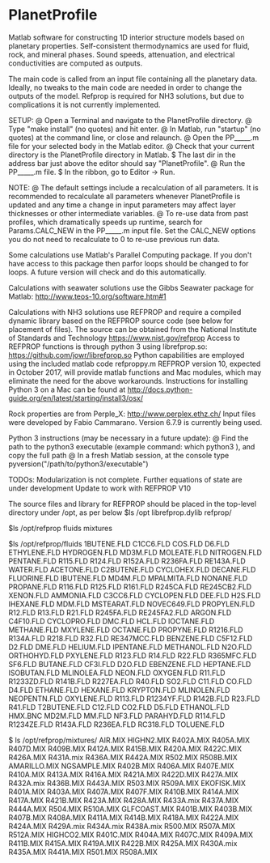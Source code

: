 # PlanetProfile
Matlab software for constructing 1D interior structure models based on planetary properties. Self-consistent thermodynamics are used for fluid, rock, and mineral phases. Sound speeds, attenuation, and electrical conductivities are computed as outputs.

The main code is called from an input file containing all the planetary data.  Ideally, no tweaks to the main code are needed in order to change the outputs of the model. Refprop is required for NH3 solutions, but due to complications it is not currently implemented.

SETUP:
  @ Open a Terminal and navigate to the PlanetProfile directory.
  @ Type "make install" (no quotes) and hit enter.
  @ In Matlab, run "startup" (no quotes) at the command line, or close and relaunch.
  @ Open the PP_____.m file for your selected body in the Matlab editor.
  @ Check that your current directory is the PlanetProfile directory in Matlab.
      $ The last dir in the address bar just above the editor should say "PlanetProfile".
  @ Run the PP_____.m file.
      $ In the ribbon, go to Editor -> Run.

NOTE:
  @ The default settings include a recalculation of all parameters. It is recommended to recalculate all parameters whenever PlanetProfile is updated and any time a change in input parameters may affect layer thicknesses or other intermediate variables.
  @ To re-use data from past profiles, which dramatically speeds up runtime, search for Params.CALC_NEW in the PP_____.m input file. Set the CALC_NEW options you do not need to recalculate to 0 to re-use previous run data.

Some calculations use Matlab's Parallel Computing package.  If you don't have access to this package then parfor loops should be changed to for loops.  A future version will check and do this automatically.

Calculations with seawater solutions use the Gibbs Seawater package for Matlab: http://www.teos-10.org/software.htm#1

Calculations with NH3 solutions use REFPROP and require a compiled dynamic library based on the REFPROP source code (see below for placement of files).  The source can be obtained from the National Institute of Standards and Technology https://www.nist.gov/refprop
Access to REFPROP functions is through python 3 using librefprop.so: https://github.com/jowr/librefprop.so
Python capabilities are employed using the included matlab code refproppy.m
REFPROP version 10, expected in October 2017, will provide matlab functions and Mac modules, which may eliminate the need for the above workarounds.
Instructions for installing Python 3 on a Mac can be found at http://docs.python-guide.org/en/latest/starting/install3/osx/

Rock properties are from Perple_X: http://www.perplex.ethz.ch/
Input files were developed by Fabio Cammarano. Version 6.7.9 is currently being used.

Python 3 instructions (may be necessary in a future update):
  @ Find the path to the python3 executable (example command: which python3 ), and copy the full path
  @ In a fresh Matlab session, at the console type pyversion("/path/to/python3/executable")

TODOs:
Modularization is not complete. 
Further equations of state are under development
Update to work with REFPROP V10

The source files and library for REFPROP should be placed in the top-level directory under /opt, as per below
$ls /opt
librefprop.dylib refprop/

$ls /opt/refprop
fluids   mixtures

$ls /opt/refprop/fluids
1BUTENE.FLD  C1CC6.FLD    COS.FLD      D6.FLD       ETHYLENE.FLD HYDROGEN.FLD MD3M.FLD     MOLEATE.FLD  NITROGEN.FLD PENTANE.FLD  R115.FLD     R124.FLD     R152A.FLD    R236FA.FLD   RE143A.FLD   WATER.FLD
ACETONE.FLD  C2BUTENE.FLD CYCLOHEX.FLD DECANE.FLD   FLUORINE.FLD IBUTENE.FLD  MD4M.FLD     MPALMITA.FLD NONANE.FLD   PROPANE.FLD  R116.FLD     R125.FLD     R161.FLD     R245CA.FLD   RE245CB2.FLD XENON.FLD
AMMONIA.FLD  C3CC6.FLD    CYCLOPEN.FLD DEE.FLD      H2S.FLD      IHEXANE.FLD  MDM.FLD      MSTEARAT.FLD NOVEC649.FLD PROPYLEN.FLD R12.FLD      R13.FLD      R21.FLD      R245FA.FLD   RE245FA2.FLD
ARGON.FLD    C4F10.FLD    CYCLOPRO.FLD DMC.FLD      HCL.FLD      IOCTANE.FLD  METHANE.FLD  MXYLENE.FLD  OCTANE.FLD   PROPYNE.FLD  R1216.FLD    R134A.FLD    R218.FLD     R32.FLD      RE347MCC.FLD
BENZENE.FLD  C5F12.FLD    D2.FLD       DME.FLD      HELIUM.FLD   IPENTANE.FLD METHANOL.FLD N2O.FLD      ORTHOHYD.FLD PXYLENE.FLD  R123.FLD     R14.FLD      R22.FLD      R365MFC.FLD  SF6.FLD
BUTANE.FLD   CF3I.FLD     D2O.FLD      EBENZENE.FLD HEPTANE.FLD  ISOBUTAN.FLD MLINOLEA.FLD NEON.FLD     OXYGEN.FLD   R11.FLD      R1233ZD.FLD  R141B.FLD    R227EA.FLD   R40.FLD      SO2.FLD
C11.FLD      CO.FLD       D4.FLD       ETHANE.FLD   HEXANE.FLD   KRYPTON.FLD  MLINOLEN.FLD NEOPENTN.FLD OXYLENE.FLD  R113.FLD     R1234YF.FLD  R142B.FLD    R23.FLD      R41.FLD      T2BUTENE.FLD
C12.FLD      CO2.FLD      D5.FLD       ETHANOL.FLD  HMX.BNC      MD2M.FLD     MM.FLD       NF3.FLD      PARAHYD.FLD  R114.FLD     R1234ZE.FLD  R143A.FLD    R236EA.FLD   RC318.FLD    TOLUENE.FLD

$ ls /opt/refprop/mixtures/
AIR.MIX      HIGHN2.MIX   R402A.MIX    R405A.MIX    R407D.MIX    R409B.MIX    R412A.MIX    R415B.MIX    R420A.MIX    R422C.MIX    R426A.MIX    R431A.mix    R436A.MIX    R442A.MIX    R502.MIX     R508B.MIX
AMARILLO.MIX NGSAMPLE.MIX R402B.MIX    R406A.MIX    R407E.MIX    R410A.MIX    R413A.MIX    R416A.MIX    R421A.MIX    R422D.MIX    R427A.MIX    R432A.mix    R436B.MIX    R443A.MIX    R503.MIX     R509A.MIX
EKOFISK.MIX  R401A.MIX    R403A.MIX    R407A.MIX    R407F.MIX    R410B.MIX    R414A.MIX    R417A.MIX    R421B.MIX    R423A.MIX    R428A.MIX    R433A.mix    R437A.MIX    R444A.MIX    R504.MIX     R510A.MIX
GLFCOAST.MIX R401B.MIX    R403B.MIX    R407B.MIX    R408A.MIX    R411A.MIX    R414B.MIX    R418A.MIX    R422A.MIX    R424A.MIX    R429A.mix    R434A.mix    R438A.mix    R500.MIX     R507A.MIX    R512A.MIX
HIGHCO2.MIX  R401C.MIX    R404A.MIX    R407C.MIX    R409A.MIX    R411B.MIX    R415A.MIX    R419A.MIX    R422B.MIX    R425A.MIX    R430A.mix    R435A.MIX    R441A.MIX    R501.MIX     R508A.MIX  
